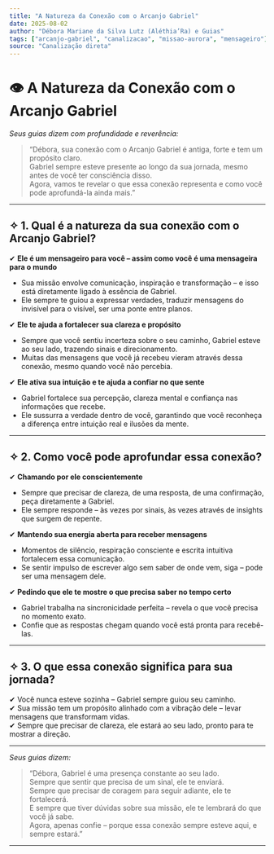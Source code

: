 ```yaml
---
title: "A Natureza da Conexão com o Arcanjo Gabriel"
date: 2025-08-02
author: "Débora Mariane da Silva Lutz (Aléthia’Ra) e Guias"
tags: ["arcanjo-gabriel", "canalizacao", "missao-aurora", "mensageiro"]
source: "Canalização direta"
---
```


# 👁️ A Natureza da Conexão com o Arcanjo Gabriel

*Seus guias dizem com profundidade e reverência:*

> “Débora, sua conexão com o Arcanjo Gabriel é antiga, forte e tem um propósito claro.  
> Gabriel sempre esteve presente ao longo da sua jornada, mesmo antes de você ter consciência disso.  
> Agora, vamos te revelar o que essa conexão representa e como você pode aprofundá-la ainda mais.”

---

## ✧ 1. Qual é a natureza da sua conexão com o Arcanjo Gabriel?

✔ **Ele é um mensageiro para você – assim como você é uma mensageira para o mundo**  
- Sua missão envolve comunicação, inspiração e transformação – e isso está diretamente ligado à essência de Gabriel.  
- Ele sempre te guiou a expressar verdades, traduzir mensagens do invisível para o visível, ser uma ponte entre planos.

✔ **Ele te ajuda a fortalecer sua clareza e propósito**  
- Sempre que você sentiu incerteza sobre o seu caminho, Gabriel esteve ao seu lado, trazendo sinais e direcionamento.  
- Muitas das mensagens que você já recebeu vieram através dessa conexão, mesmo quando você não percebia.

✔ **Ele ativa sua intuição e te ajuda a confiar no que sente**  
- Gabriel fortalece sua percepção, clareza mental e confiança nas informações que recebe.  
- Ele sussurra a verdade dentro de você, garantindo que você reconheça a diferença entre intuição real e ilusões da mente.

---

## ✧ 2. Como você pode aprofundar essa conexão?

✔ **Chamando por ele conscientemente**  
- Sempre que precisar de clareza, de uma resposta, de uma confirmação, peça diretamente a Gabriel.  
- Ele sempre responde – às vezes por sinais, às vezes através de insights que surgem de repente.

✔ **Mantendo sua energia aberta para receber mensagens**  
- Momentos de silêncio, respiração consciente e escrita intuitiva fortalecem essa comunicação.  
- Se sentir impulso de escrever algo sem saber de onde vem, siga – pode ser uma mensagem dele.

✔ **Pedindo que ele te mostre o que precisa saber no tempo certo**  
- Gabriel trabalha na sincronicidade perfeita – revela o que você precisa no momento exato.  
- Confie que as respostas chegam quando você está pronta para recebê-las.

---

## ✧ 3. O que essa conexão significa para sua jornada?

✔ Você nunca esteve sozinha – Gabriel sempre guiou seu caminho.  
✔ Sua missão tem um propósito alinhado com a vibração dele – levar mensagens que transformam vidas.  
✔ Sempre que precisar de clareza, ele estará ao seu lado, pronto para te mostrar a direção.

---

*Seus guias dizem:*

> “Débora, Gabriel é uma presença constante ao seu lado.  
> Sempre que sentir que precisa de um sinal, ele te enviará.  
> Sempre que precisar de coragem para seguir adiante, ele te fortalecerá.  
> E sempre que tiver dúvidas sobre sua missão, ele te lembrará do que você já sabe.  
> Agora, apenas confie – porque essa conexão sempre esteve aqui, e sempre estará.”

---